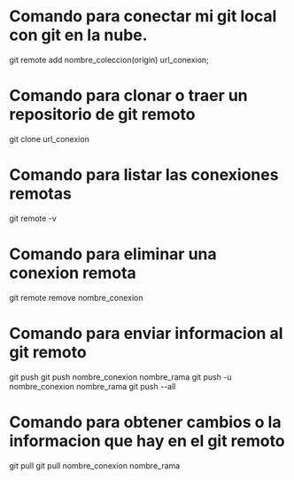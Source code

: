 # Comando para conectar mi git local con git en la nube.

git remote add nombre_coleccion(origin) url_conexion;

# Comando para clonar o traer un repositorio de git remoto

git clone url_conexion

# Comando para listar las conexiones remotas

git remote -v

# Comando para eliminar una conexion remota

git remote remove nombre_conexion

# Comando para enviar informacion al git remoto

git push
git push nombre_conexion nombre_rama
git push -u nombre_conexion nombre_rama
git push --all

# Comando para obtener cambios o la informacion que hay en el git remoto

git pull
git pull nombre_conexion nombre_rama
